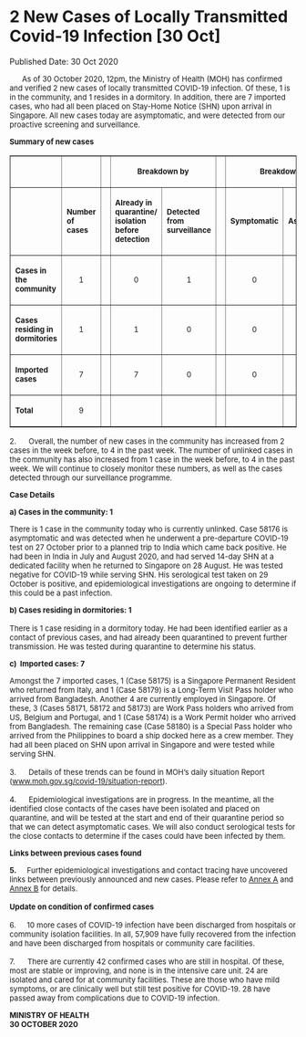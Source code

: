 <html>
    <meta http-equiv="Content-Type" content="text/html; charset=utf-8"/>
    <meta charset="utf-8"/>
    <title>2 New Cases of Locally Transmitted Covid-19 Infection [30 Oct]</title>
    <body><h1>2 New Cases of Locally Transmitted Covid-19 Infection [30 Oct]</h1>
    <p>Published Date: 30 Oct 2020</p> <p><span style="font-size: 13px;">&nbsp; &nbsp; &nbsp; As of 30 October 2020, 12pm, the Ministry of Health (MOH) has confirmed and verified 2 new cases of locally transmitted COVID-19 infection. Of these, 1 is in the community, and 1 resides in a dormitory. In addition, there are 7 imported cases, who had all been placed on Stay-Home Notice (SHN) upon arrival in Singapore. All new cases today are asymptomatic, and were detected from our proactive screening and surveillance. </span></p> <p><span style="font-size: 13px;"><strong>Summary of new cases</strong></span></p> <table border="1" cellspacing="0" cellpadding="0" width="605"> <tbody><tr> <td width="129"> <p align="right"><span style="font-size: 13px;"></span></p> </td> <td width="60"> <p><span style="font-size: 13px;"></span></p> </td> <td width="16" valign="top"> <p><span style="font-size: 13px;"></span></p> </td> <td width="192" colspan="2"> <p align="center"><span style="font-size: 13px;"><strong>Breakdown by</strong></span></p> </td> <td width="16" valign="top"> <p><span style="font-size: 13px;"></span></p> </td> <td width="192" colspan="2"> <p align="center"><span style="font-size: 13px;"><strong>Breakdown by</strong></span></p> </td> </tr> <tr> <td width="129"> <p align="right"><span style="font-size: 13px;"></span></p> </td> <td width="60"> <p><span style="font-size: 13px;"><strong>Number of cases</strong></span></p> </td> <td width="16" valign="top"> <p><span style="font-size: 13px;"></span></p> </td> <td width="96"> <p><span style="font-size: 13px;"><strong>Already in quarantine/ isolation before detection</strong></span></p> </td> <td width="96"> <p><span style="font-size: 13px;"><strong>Detected from surveillance</strong></span></p> </td> <td width="16" valign="top"> <p><span style="font-size: 13px;"></span></p> </td> <td width="96"> <p><span style="font-size: 13px;"><strong>Symptomatic</strong></span></p> </td> <td width="96"> <p><span style="font-size: 13px;"><strong>Asymptomatic</strong></span></p> </td> </tr> <tr> <td width="129"> <p><span style="font-size: 13px;"><strong>Cases in the community</strong></span></p> </td> <td width="60"> <p align="center"><span style="font-size: 13px;">1</span></p> </td> <td width="16" valign="top"> <p align="center"><span style="font-size: 13px;"></span></p> </td> <td width="96"> <p align="center"><span style="font-size: 13px;">0</span></p> </td> <td width="96"> <p align="center"><span style="font-size: 13px;">1</span></p> </td> <td width="16" valign="top"> <p align="center"><span style="font-size: 13px;"></span></p> </td> <td width="96"> <p align="center"><span style="font-size: 13px;">0</span></p> </td> <td width="96"> <p align="center"><span style="font-size: 13px;">1</span></p> </td> </tr> <tr> <td width="129"> <p><span style="font-size: 13px;"><strong>Cases residing in dormitories</strong></span></p> </td> <td width="60"> <p align="center"><span style="font-size: 13px;">1</span></p> </td> <td width="16" valign="top"> <p align="center"><span style="font-size: 13px;"></span></p> </td> <td width="96"> <p align="center"><span style="font-size: 13px;">1</span></p> </td> <td width="96"> <p align="center"><span style="font-size: 13px;">0</span></p> </td> <td width="16" valign="top"> <p align="center"><span style="font-size: 13px;"></span></p> </td> <td width="96"> <p align="center"><span style="font-size: 13px;">0</span></p> </td> <td width="96"> <p align="center"><span style="font-size: 13px;">1</span></p> </td> </tr> <tr> <td width="129"> <p><span style="font-size: 13px;"><strong>Imported cases</strong></span></p> </td> <td width="60"> <p align="center"><span style="font-size: 13px;">7</span></p> </td> <td width="16" valign="top"> <p align="center"><span style="font-size: 13px;"></span></p> </td> <td width="96"> <p align="center"><span style="font-size: 13px;">7</span></p> </td> <td width="96"> <p align="center"><span style="font-size: 13px;">0</span></p> </td> <td width="16" valign="top"> <p align="center"><span style="font-size: 13px;"></span></p> </td> <td width="96"> <p align="center"><span style="font-size: 13px;">0</span></p> </td> <td width="96"> <p align="center"><span style="font-size: 13px;">7</span></p> </td> </tr> <tr> <td width="129"> <p><span style="font-size: 13px;"><strong>Total</strong></span></p> </td> <td width="60"> <p align="center"><span style="font-size: 13px;">9</span></p> </td> <td width="16" valign="top"> <p align="center"><span style="font-size: 13px;"></span></p> </td> <td width="96"> <p align="center"><span style="font-size: 13px;"></span></p> </td> <td width="96"> <p align="center"><span style="font-size: 13px;"></span></p> </td> <td width="16" valign="top"> <p align="center"><span style="font-size: 13px;"></span></p> </td> <td width="96"> <p align="center"><span style="font-size: 13px;"></span></p> </td> <td width="96"> <p align="center"><span style="font-size: 13px;"></span></p> </td> </tr> </tbody></table> <p><span style="font-size: 13px;"></span></p> <p><span style="font-size: 13px;">2.&nbsp; &nbsp; &nbsp; Overall, the number of new cases in the community has increased from 2 cases in the week before, to 4 in the past week. The number of unlinked cases in the community has also increased from 1 case in the week before, to 4 in the past week.&nbsp;We will continue to closely monitor these numbers, as well as the cases detected through our surveillance programme.</span></p><p><span style="font-size: 13px;"><strong></strong></span></p><p><span style="font-size: 13px;"><strong>Case Details</strong><br></span></p><p><span style="font-size: 13px;"><strong>a)&nbsp;</strong><strong>Cases in the community: 1</strong></span></p><p><span style="font-size: 13px;">There is 1 case in the community today who is currently unlinked. Case 58176 is asymptomatic and was detected when he underwent a pre-departure COVID-19 test on 27 October prior to a planned trip to India which came back positive. He had been in India in July and August 2020, and had served 14-day SHN at a dedicated facility when he returned to Singapore on 28 August. He was tested negative for COVID-19 while serving SHN. His serological test taken on 29 October is positive, and epidemiological investigations are ongoing to determine if this could be a past infection.</span></p><p><span style="font-size: 13px;"><strong>b) Cases residing in dormitories: 1<br></strong><strong></strong><strong><br></strong>There is 1 case residing in a dormitory today. He had been identified earlier as a contact of previous cases, and had already been quarantined to prevent further transmission. He was tested during quarantine to determine his status.&nbsp;<br></span></p><p><span style="font-size: 13px;"><strong>c)&nbsp; Imported cases: 7&nbsp;</strong><br></span></p><p><span style="font-size: 13px;">Amongst the 7 imported cases, 1 (Case 58175) is a Singapore Permanent Resident who returned from Italy, and 1 (Case 58179) is a Long-Term Visit Pass holder who arrived from Bangladesh. Another 4 are currently employed in Singapore. Of these, 3 (Cases 58171, 58172 and 58173) are Work Pass holders who arrived from US, Belgium and Portugal, and 1 (Case 58174) is a Work Permit holder who arrived from Bangladesh. The remaining case (Case 58180) is a Special Pass holder who arrived from the Philippines to board a ship docked here as a crew member. They had all been placed on SHN upon arrival in Singapore and were tested while serving SHN.&nbsp;<br><br>3.&nbsp; &nbsp; &nbsp;&nbsp;Details of these trends can be found in MOH’s daily situation Report (<a href="http://www.moh.gov.sg/covid-19/situation-report">www.moh.gov.sg/covid-19/situation-report</a>). <br><br>4.&nbsp; &nbsp; &nbsp; Epidemiological investigations are in progress. In the meantime, all the identified close contacts of the cases have been isolated and placed on quarantine, and will be tested at the start and end of their quarantine period so that we can detect asymptomatic cases. We will also conduct serological tests for the close contacts to determine if the cases could have been infected by them.</span></p><p><span style="font-size: 13px;"><strong>Links between previous cases found</strong></span></p><p><span style="font-size: 13px;"><span style="font-weight: 700; font-size: 13px;">5.&nbsp; &nbsp; &nbsp;&nbsp;</span>Further epidemiological investigations and contact tracing have uncovered links between previously announced and new cases. Please refer to <u><a href="/docs/librariesprovider5/default-document-library/annex-a423d256670ae46b89f0ef60b36a00c7d.pdf?sfvrsn=50d55feb_0" title="Annex A">Annex A</a></u> and <u><a href="/docs/librariesprovider5/default-document-library/annex-bac7123bc30b94945a010afd6a31347bc.pdf?sfvrsn=3eac2607_0" title="Annex B">Annex B</a></u> for details.&nbsp;<br><br><strong>Update on condition of confirmed cases&nbsp;<br><br></strong>6.&nbsp;<strong> &nbsp; &nbsp;&nbsp;</strong>10 more cases of COVID-19 infection have been discharged from hospitals or community isolation facilities. In all, 57,909 have fully recovered from the infection and have been discharged from hospitals or community care facilities. <br><br>7.&nbsp; &nbsp; &nbsp; There are currently 42 confirmed cases who are still in hospital. Of these, most are stable or improving, and none is in the intensive care unit. 24 are isolated and cared for at community facilities. These are those who have mild symptoms, or are clinically well but still test positive for COVID-19. 28 have passed away from complications due to COVID-19 infection.</span></p><p><span style="font-size: 13px;"></span></p><p><span style="font-size: 13px;"><strong>MINISTRY OF HEALTH<br></strong><strong>30 OCTOBER 2020</strong></span></p><p><strong><span style="font-size: 13px;">&nbsp;</span></strong></p><div> </div></body>
</html>